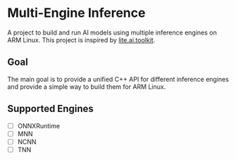 # Multi-Engine Inference

A project to build and run AI models using multiple inference engines on ARM Linux.
This project is inspired by [lite.ai.toolkit](https://github.com/xlite-dev/lite.ai.toolkit).

## Goal

The main goal is to provide a unified C++ API for different inference engines and provide a simple way to build them for ARM Linux.

## Supported Engines

- [ ] ONNXRuntime
- [ ] MNN
- [ ] NCNN
- [ ] TNN 